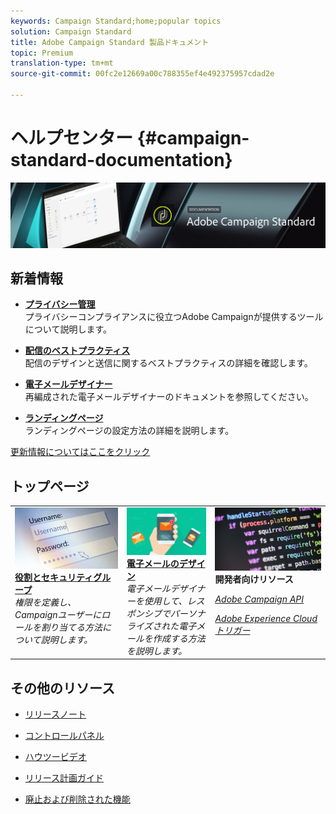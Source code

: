 ```yaml
---
keywords: Campaign Standard;home;popular topics
solution: Campaign Standard
title: Adobe Campaign Standard 製品ドキュメント
topic: Premium
translation-type: tm+mt
source-git-commit: 00fc2e12669a00c788355ef4e492375957cdad2e

---
```



# ヘルプセンター {#campaign-standard-documentation}

![](start/using/assets/banner_acs_doc.jpg)

## 新着情報

* **[プライバシー管理](https://helpx.adobe.com/campaign/kb/campaign-privacy.html)**<br/>
プライバシーコンプライアンスに役立つAdobe Campaignが提供するツールについて説明します。

* **[配信のベストプラクティス](https://helpx.adobe.com/campaign/kb/delivery-best-practices.html)**<br/>
配信のデザインと送信に関するベストプラクティスの詳細を確認します。

* **[電子メールデザイナー](designing/using/designing-content-in-adobe-campaign.md)**<br/>
再編成された電子メールデザイナーのドキュメントを参照してください。

* **[ランディングページ](channels/using/main-steps-to-set-up-a-landing-page.md)**<br/>
ランディングページの設定方法の詳細を説明します。

[更新情報についてはここをクリック](rn/using/documentation-updates.md)

## トップページ

<table>
<tr>
  <td valign="top">
    <a href="administration/using/about-access-management.md">
      <img alt="役割" src="start/using/assets/roles.png"/>
    </a>
    <div>
    <a href="administration/using/about-access-management.md"><strong>役割とセキュリティグループ</strong></a>
    </div>
    <em>権限を定義し、Campaignユーザーにロールを割り当てる方法について説明します。</em>
    <br>
  </td>
  <td valign="top">
    <a href="designing/using/designing-content-in-adobe-campaign.md">
      <img alt="Designer" src="start/using/assets/design.png" />
    </a>
    <div>
    <a href="designing/using/designing-content-in-adobe-campaign.md"><strong>電子メールのデザイン</strong></a>
    </div>
    <em>電子メールデザイナーを使用して、レスポンシブでパーソナライズされた電子メールを作成する方法を説明します。</em>
 <br>
  </td>
  <td valign="top">
       <img alt="開発者" src="start/using/assets/dev.png" />
    <div>
    <strong>開発者向けリソース</strong>
    </div>
    <p><em><a href="https://docs.campaign.adobe.com/doc/standard/en/api/ACS_API.html">Adobe Campaign API</a></em></p>
    <p><em><a href="integrating/using/about-adobe-experience-cloud-triggers.md">Adobe Experience Cloudトリガー</a></em></p>
    <br>
  </td>
</tr>
</table>


## その他のリソース

* [リリースノート](rn/using/release-notes.md)

* [コントロールパネル](https://helpx.adobe.com/campaign/kb/control-panel.html)

* [ハウツービデオ](https://docs.adobe.com/content/help/en/campaign-learn/campaign-standard-tutorials/overview.html)

* [リリース計画ガイド](https://helpx.adobe.com/campaign/kb/acs-release-planning.html)

* [廃止および削除された機能](https://helpx.adobe.com/campaign/kb/acs-deprecated-and-removed-features.html)
